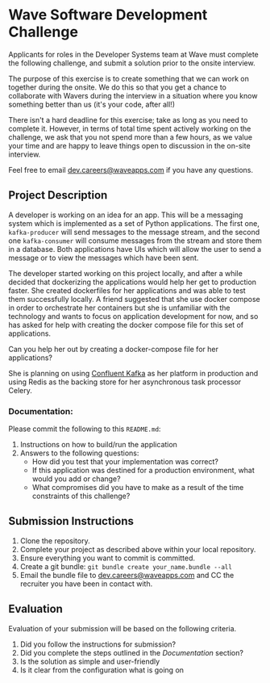 # Wave Software Development Challenge

Applicants for roles in the Developer Systems team at Wave must complete the following challenge, and submit a solution prior to the onsite interview.

The purpose of this exercise is to create something that we can work on together during the onsite. We do this so that you get a chance to collaborate with Wavers during the interview in a situation where you know something better than us (it's your code, after all!)

There isn't a hard deadline for this exercise; take as long as you need to complete it. However, in terms of total time spent actively working on the challenge, we ask that you not spend more than a few hours, as we value your time and are happy to leave things open to discussion in the on-site interview.

Feel free to email dev.careers@waveapps.com if you have any questions.

## Project Description

A developer is working on an idea for an app. This will be a messaging system which is implemented as a set of Python applications. The first one, `kafka-producer` 
will send messages to the message stream, and the second one `kafka-consumer` will consume messages from the stream and store them in a database. Both applications have UIs
which will allow the user to send a message or to view the messages which have been sent.

The developer started working on this project locally, and after a while decided that dockerizing the applications would help her get to production faster. She created dockerfiles for her applications and was able to test them successfully locally. A friend suggested that she use docker compose in order to orchestrate her containers but she is unfamiliar with the technology and wants to focus on application development for now, and so has asked for help with creating the docker compose file for this set of applications.

Can you help her out by creating a docker-compose file for her applications?

She is planning on using [Confluent Kafka](https://docs.confluent.io/current/quickstart/cos-docker-quickstart.html) as her platform in production and using Redis as the backing store for her asynchronous task processor Celery.

### Documentation:

Please commit the following to this `README.md`:

1. Instructions on how to build/run the application
1. Answers to the following questions:
   - How did you test that your implementation was correct?
   - If this application was destined for a production environment, what would you add or change?
   - What compromises did you have to make as a result of the time constraints of this challenge?

## Submission Instructions

1. Clone the repository.
1. Complete your project as described above within your local repository.
1. Ensure everything you want to commit is committed.
1. Create a git bundle: `git bundle create your_name.bundle --all`
1. Email the bundle file to [dev.careers@waveapps.com](dev.careers@waveapps.com) and CC the recruiter you have been in contact with.

## Evaluation

Evaluation of your submission will be based on the following criteria.

1. Did you follow the instructions for submission?
1. Did you complete the steps outlined in the _Documentation_ section?
1. Is the solution as simple and user-friendly
1. Is it clear from the configuration what is going on